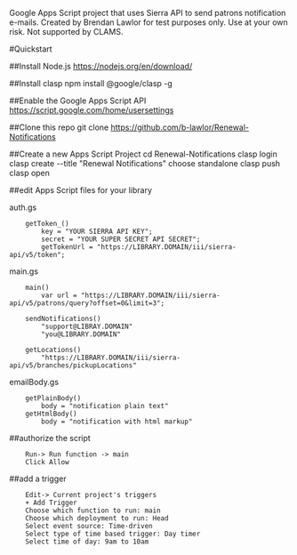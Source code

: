 Google Apps Script project that uses Sierra API to send patrons notification e-mails. Created by Brendan Lawlor for test purposes only. Use at your own risk. Not supported by CLAMS.

#Quickstart

##Install Node.js
    https://nodejs.org/en/download/

##Install clasp
    npm install @google/clasp -g

##Enable the Google Apps Script API
    https://script.google.com/home/usersettings

##Clone this repo
    git clone https://github.com/b-lawlor/Renewal-Notifications

##Create a new Apps Script Project
cd Renewal-Notifications
clasp login
clasp create --title "Renewal Notifications"
choose standalone
clasp push
clasp open

##edit Apps Script files for your library

auth.gs
```
    getToken_()
        key = "YOUR SIERRA API KEY";
        secret = "YOUR SUPER SECRET API SECRET";
        getTokenUrl = "https://LIBRARY.DOMAIN/iii/sierra-api/v5/token";
```

main.gs
```
    main()
        var url = "https://LIBRARY.DOMAIN/iii/sierra-api/v5/patrons/query?offset=0&limit=3";

    sendNotifications()
        "support@LIBRAY.DOMAIN"
        "you@LIBRARY.DOMAIN"

    getLocations()
        "https://LIBRARY.DOMAIN/iii/sierra-api/v5/branches/pickupLocations"
```

emailBody.gs
```
    getPlainBody()
        body = "notification plain text"
    getHtmlBody()
        body = "notification with html markup"
```

##authorize the script
```
    Run-> Run function -> main
    Click Allow
```

##add a trigger
```
    Edit-> Current project's triggers
    + Add Trigger
    Choose which function to run: main
    Choose which deployment to run: Head
    Select event source: Time-driven
    Select type of time based trigger: Day timer
    Select time of day: 9am to 10am
```